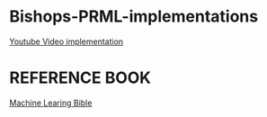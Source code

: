 # Bishops-PRML-implementations


[Youtube Video implementation](https://www.youtube.com/watch?v=S_nsgI_VhPI&list=PLnNL7lyGAGuSrtQuTnQ0to5OxudDsbCwA)


# REFERENCE BOOK 

[Machine Learing Bible](/img/cover.png)